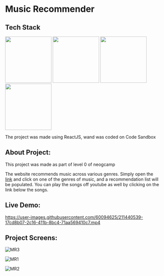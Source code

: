 # Music Recommender

## Tech Stack

<p float="left">
<img src = "https://upload.wikimedia.org/wikipedia/commons/thumb/6/61/HTML5_logo_and_wordmark.svg/768px-HTML5_logo_and_wordmark.svg.png?20170517184425" height="150">

<img src = "https://upload.wikimedia.org/wikipedia/commons/thumb/3/3d/CSS.3.svg/642px-CSS.3.svg.png?20160504153216" height="150">

<img src = "https://upload.wikimedia.org/wikipedia/commons/thumb/b/ba/Javascript_badge.svg/219px-Javascript_badge.svg.png?20160504163251" height="150">

<img src = "https://upload.wikimedia.org/wikipedia/commons/thumb/a/a7/React-icon.svg/768px-React-icon.svg.png?20220125121207" height="150">
</p>

The project was made using ReactJS, wand was coded on Code Sandbox

## About Project:

This project was made as part of level 0 of neogcamp

The website recommends music across various genres. Simply open the [link](z34yno.csb.app/) and click on one of the genres of music, and a recommendation list will be populated. You can play the songs off youtube as well by clicking on the link below the songs.

## Live Demo:

https://user-images.githubusercontent.com/60094625/211440539-17cd8b07-2c16-411b-8bc4-71aa569410c7.mp4

## Project Screens:

![MR3](https://user-images.githubusercontent.com/60094625/211809729-56f9a2a4-2a7c-4bb3-be11-ca53305b621b.PNG)

![MR1](https://user-images.githubusercontent.com/60094625/211809751-d33f9d00-5004-43cf-b2b3-b978c41e7352.PNG)

![MR2](https://user-images.githubusercontent.com/60094625/211809761-3a193fea-18f6-4950-92d9-70bc8a4e4a02.PNG)
